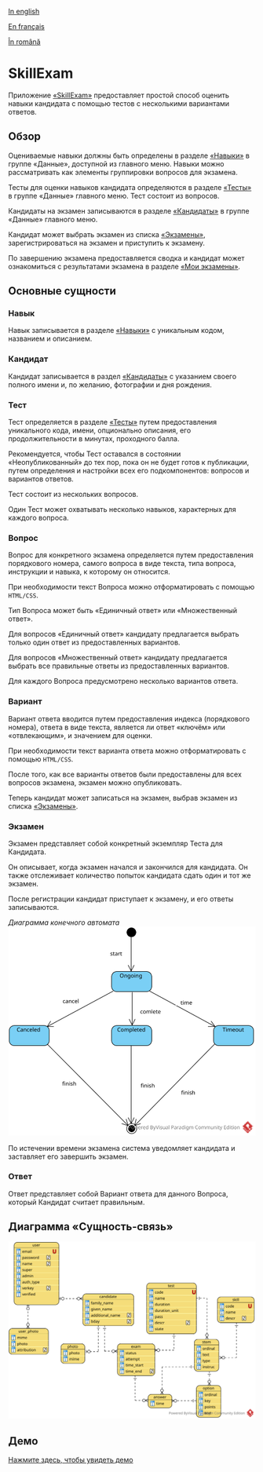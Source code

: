 
[In english](https://github.com/ciukstar/skillexam/blob/master/README.md)  

[En français](https://github.com/ciukstar/skillexam/blob/master/README.fr.md)  

[În română](https://github.com/ciukstar/skillexam/blob/master/README.ro.md)  

# SkillExam

Приложение [«SkillExam»](https://skillexamru-i4rimw5qwq-de.a.run.app) предоставляет простой способ оценить навыки кандидата с помощью тестов с несколькими вариантами ответов.

## Обзор

Оцениваемые навыки должны быть определены в разделе [«Навыки»](https://skillexamru-i4rimw5qwq-de.a.run.app/admin/skills) в группе «Данные», доступной из главного меню. Навыки можно рассматривать как элементы группировки вопросов для экзамена.

Тесты для оценки навыков кандидата определяются в разделе [«Тесты»](https://skillexamru-i4rimw5qwq-de.a.run.app/admin/tests) в группе «Данные» главного меню. Тест состоит из вопросов.

Кандидаты на экзамен записываются в разделе [«Кандидаты»](https://skillexamru-i4rimw5qwq-de.a.run.app/admin/candidates) в группе «Данные» главного меню.

Кандидат может выбрать экзамен из списка [«Экзамены»](https://skillexamru-i4rimw5qwq-de.a.run.app), зарегистрироваться на экзамен и приступить к экзамену.

По завершению экзамена предоставляется сводка и кандидат может ознакомиться с результатами экзамена в разделе [«Мои экзамены»](https://skillexamru-i4rimw5qwq-de.a.run.app/my-exams).

## Основные сущности

### Навык

Навык записывается в разделе [«Навыки»](https://skillexamru-i4rimw5qwq-de.a.run.app/admin/skills) с уникальным кодом, названием и описанием.

### Кандидат

Кандидат записывается в раздел [«Кандидаты»](https://skillexamru-i4rimw5qwq-de.a.run.app/admin/candidates) с указанием своего полного имени и, по желанию, фотографии и дня рождения.

### Тест

Тест определяется в разделе [«Тесты»](https://skillexamru-i4rimw5qwq-de.a.run.app/admin/tests) путем предоставления уникального кода, имени, опционально описания, его продолжительности в минутах, проходного балла.

Рекомендуется, чтобы Тест оставался в состоянии «Неопубликованный» до тех пор, пока он не будет готов к публикации, путем определения и настройки всех его подкомпонентов: вопросов и вариантов ответов.

Тест состоит из нескольких вопросов.

Один Тест может охватывать несколько навыков, характерных для каждого вопроса.

### Вопрос

Вопрос для конкретного экзамена определяется путем предоставления порядкового номера, самого вопроса в виде текста, типа вопроса, инструкции и навыка, к которому он относится.

При необходимости текст Вопроса можно отформатировать с помощью ```HTML/CSS```.

Тип Вопроса может быть «Единичный ответ» или «Множественный ответ».

Для вопросов «Единичный ответ» кандидату предлагается выбрать только один ответ из предоставленных вариантов.

Для вопросов «Множественный ответ» кандидату предлагается выбрать все правильные ответы из предоставленных вариантов.

Для каждого Вопроса предусмотрено несколько вариантов ответа.

### Вариант

Вариант ответа вводится путем предоставления индекса (порядкового номера), ответа в виде текста, является ли ответ «ключём» или «отвлекающим», и значением для оценки.

При необходимости текст варианта ответа можно отформатировать с помощью ```HTML/CSS```.

После того, как все варианты ответов были предоставлены для всех вопросов экзамена, экзамен можно опубликовать.

Теперь кандидат может записаться на экзамен, выбрав экзамен из списка [«Экзамены»](https://skillexamru-i4rimw5qwq-de.a.run.app).

### Экзамен

Экзамен представляет собой конкретный экземпляр Теста для Кандидата.

Он описывает, когда экзамен начался и закончился для кандидата. Он также отслеживает количество попыток кандидата сдать один и тот же экзамен.

После регистрации кандидат приступает к экзамену, и его ответы записываются.

*Диаграмма конечного автомата*
![State Machine Diagram](static/img/SkillExam-SMD.svg)

По истечении времени экзамена система уведомляет кандидата и заставляет его завершить экзамен.

### Ответ

Ответ представляет собой Вариант ответа для данного Вопроса, который Кандидат считает правильным.

## Диаграмма «Сущность-связь»

![Диаграмма Сущность-связь](static/img/SkillExam-ERD.svg)


## Демо

[Нажмите здесь, чтобы увидеть демо](https://skillexamru-i4rimw5qwq-de.a.run.app)
